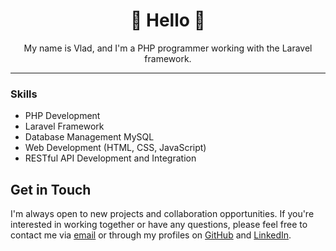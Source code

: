 <div align="center">
  <h1>👋 Hello 👋</h1>
  <p>My name is Vlad, and I'm a PHP programmer working with the Laravel framework.</p>
</div>

---

### Skills

- PHP Development
- Laravel Framework
- Database Management MySQL
- Web Development (HTML, CSS, JavaScript)
- RESTful API Development and Integration

## Get in Touch

I'm always open to new projects and collaboration opportunities. If you're interested in working together or have any questions, please feel free to contact me via [email] or through my profiles on [GitHub] and [LinkedIn].

[email]: vladmaslyuk.1304@gmail.com
[GitHub]: https://github.com/Kowalski1304
[LinkedIn]: https://www.linkedin.com/in/vladyslav-masluik-b77141283/
